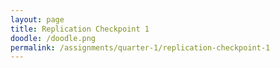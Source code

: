 ```yaml
---
layout: page
title: Replication Checkpoint 1
doodle: /doodle.png
permalink: /assignments/quarter-1/replication-checkpoint-1
---
```

